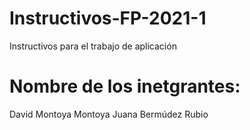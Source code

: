 # Instructivos-FP-2021-1
Instructivos para el trabajo de aplicación
# Nombre de los inetgrantes:
David Montoya Montoya
Juana Bermúdez Rubio
